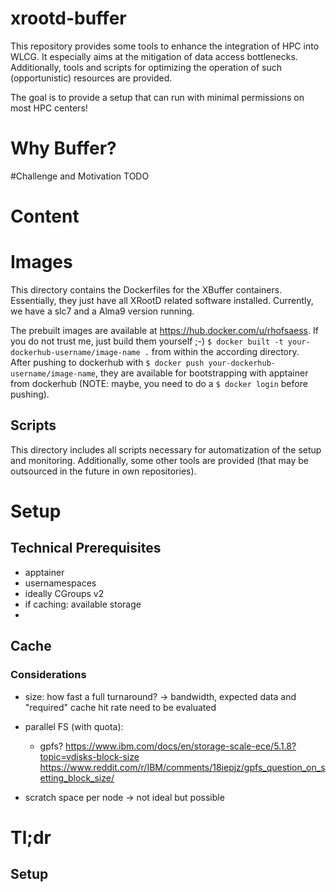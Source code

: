 # xrootd-buffer
This repository provides some tools to enhance the integration of HPC into WLCG. It especially aims at the mitigation of data access bottlenecks.\
Additionally, tools and scripts for optimizing the operation of such (opportunistic) resources are provided.

The goal is to provide a setup that can run with minimal permissions on most HPC centers!

# Why Buffer?


#Challenge and Motivation
TODO



# Content

# Images
This directory contains the Dockerfiles for the XBuffer containers.
Essentially, they just have all XRootD related software installed.
Currently, we have a slc7 and a Alma9 version running.

The prebuilt images are available at https://hub.docker.com/u/rhofsaess.
If you do not trust me, just build them yourself ;-) `$ docker built -t your-dockerhub-username/image-name .` from within the according directory.\
After pushing to dockerhub with `$ docker push your-dockerhub-username/image-name`, they are available for bootstrapping with apptainer from dockerhub (NOTE: maybe, you need to do a `$ docker login` before pushing).

## Scripts
This directory includes all scripts necessary for automatization of the setup and monitoring. Additionally, some other tools are provided (that may be outsourced in the future in own repositories).



# Setup

## Technical Prerequisites
- apptainer
- usernamespaces
- ideally CGroups v2
- if caching: available storage
- 

## Cache

### Considerations
- size: how fast a full turnaround? -> bandwidth, expected data and "required" cache hit rate need to be evaluated 
- parallel FS (with quota):
  - gpfs? https://www.ibm.com/docs/en/storage-scale-ece/5.1.8?topic=vdisks-block-size https://www.reddit.com/r/IBM/comments/18iepjz/gpfs_question_on_setting_block_size/

- scratch space per node -> not ideal but possible


# Tl;dr


## Setup


